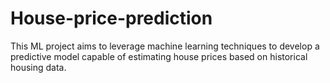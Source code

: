 # House-price-prediction
This ML project aims to leverage machine learning techniques to develop a predictive model capable of estimating house prices based on historical housing data. 
